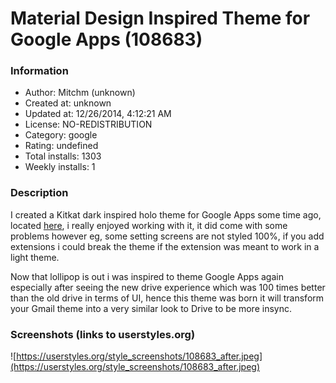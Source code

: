 # Material Design Inspired Theme for Google Apps (108683)

### Information
- Author: Mitchm (unknown)
- Created at: unknown
- Updated at: 12/26/2014, 4:12:21 AM
- License: NO-REDISTRIBUTION
- Category: google
- Rating: undefined
- Total installs: 1303
- Weekly installs: 1


### Description
I created a Kitkat dark inspired holo theme for Google Apps some time ago, located <a href="http://www.mitchmenghi.com.au/2014/07/06/google-apps-stylish-theme-dark-holo-inspired/">here</a>, i really enjoyed working with it, it did come with some problems however eg, some setting screens are not styled 100%, if you add extensions i could break the theme if the extension was meant to work in a light theme.

Now that lollipop is out i was inspired to theme Google Apps again especially after seeing the new drive experience which was 100 times better than the old drive in terms of UI, hence this theme was born it will transform your Gmail theme into a very similar look to Drive to be more insync.


### Screenshots (links to userstyles.org)
![https://userstyles.org/style_screenshots/108683_after.jpeg](https://userstyles.org/style_screenshots/108683_after.jpeg)


